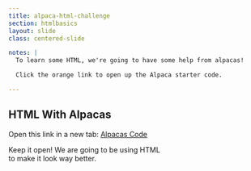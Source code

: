 ```yaml
---
title: alpaca-html-challenge
section: htmlbasics
layout: slide
class: centered-slide

notes: |
  To learn some HTML, we're going to have some help from alpacas!

  Click the orange link to open up the Alpaca starter code.

---
```


## HTML With Alpacas

Open this link in a new tab: <a href="http://codepen.io/gatherworkshops/pen/KDvtC?editors=100" target="_blank">Alpacas Code</a>

Keep it open! We are going to be using HTML<br>
to make it look way better.

